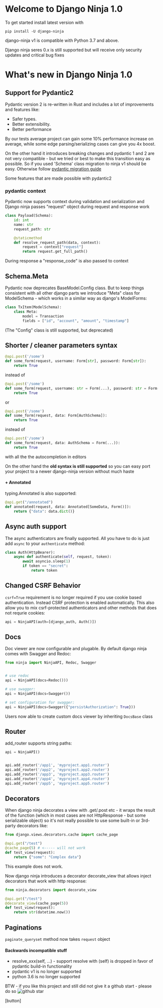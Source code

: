 # Welcome to Django Ninja 1.0


To get started install latest version with
```
pip install -U django-ninja
```

django-ninja v1 is compatible with Python 3.7 and above.


Django ninja seres 0.x is still supported but will receive only security updates and critical bug fixes



# What's new in Django Ninja 1.0

## Support for Pydantic2

Pydantic version 2 is re-written in Rust and includes a lot of improvements and features like:

 - Safer types.
 - Better extensibility.
 - Better performance 

By our tests average project can gain some 10% performance increase on average, while some edge parsing/serializing cases can give you 4x boost.

On the other hand it introduces breaking changes and pydantic 1 and 2 are not very compatible - but we tried or best to make this transition easy as possible. So if you used 'Schema' class migration to ninja v1 should be easy. Otherwise follow [pydantic migration guide](https://docs.pydantic.dev/latest/migration/)


Some features that are made possible with pydantic2

### pydantic context

Pydantic now supports context during validation and serialization and Django ninja passes "request" object during request and response work

```Python hl_lines="6 7"
class Payload(Schema):
    id: int
    name: str
    request_path: str

    @staticmethod
    def resolve_request_path(data, context):
        request = context["request"]
        return request.get_full_path()

```

During response a "response_code" is also passed to context

## Schema.Meta

Pydantic now deprecates BaseModel.Config class.  But to keep things consistent with all other django parts we introduce "Meta" class for ModelSchema - which works in a similar way as django's ModelForms:

```Python hl_lines="2 4"
class TxItem(ModelSchema):
    class Meta:
        model = Transaction
        fields = ["id", "account", "amount", "timestamp"]

```

(The "Config" class is still supported, but deprecated)


## Shorter / cleaner parameters syntax

```python
@api.post('/some')
def some_form(request, username: Form[str], password: Form[str]):
    return True
```

instead of

```python
@api.post('/some')
def some_form(request, username: str = Form(...), password: str = Form(...)):
    return True
```

or 

```python
@api.post('/some')
def some_form(request, data: Form[AuthSchema]):
    return True
```


instead of

```python
@api.post('/some')
def some_form(request, data: AuthSchema = Form(...)):
    return True
```



with all the the autocompletion in editors


On the other hand the **old syntax is still supported** so you can easy port your project to a newer django-ninja version without much haste 


#### + Annotated

typing.Annotated is also supported:

```Python
@api.get("/annotated")
def annotated(request, data: Annotated[SomeData, Form()]):
    return {"data": data.dict()}

```


## Async auth support

The async authenticators are finally supported. All you have to do is just add `async` to your `authenticate` method:

```Python
class Auth(HttpBearer):
    async def authenticate(self, request, token):
        await asyncio.sleep(1)
        if token == "secret":
            return token

```


## Changed CSRF Behavior


`csrf=True` requirement is no longer required if you use cookie based authentication. Instead CSRF protection is enabled automatically. This also allow you to  mix csrf-protected authenticators and other methods that does not requrie cookies:

```Python
api = NinjaAPI(auth=[django_auth, Auth()])
```


## Docs

Doc viewer are now configurable and plugable. By default django ninja comes with Swagger and Redoc:

```Python
from ninja import NinjaAPI, Redoc, Swagger


# use redoc
api = NinjaAPI(docs=Redoc()))

# use swagger:
api = NinjaAPI(docs=Swagger())

# set configuration for swagger:
api = NinjaAPI(docs=Swagger({"persistAuthorization": True}))
```

Users now able to create custom docs viewer by inheriting `DocsBase` class

## Router

add_router supports string paths:

```Python
api = NinjaAPI()


api.add_router('/app1', 'myproject.app1.router')
api.add_router('/app2', 'myproject.app2.router')
api.add_router('/app3', 'myproject.app3.router')
api.add_router('/app4', 'myproject.app4.router')
api.add_router('/app5', 'myproject.app5.router')
```


## Decorators

When django ninja decorates a view with .get/.post etc - it wraps the result of the function (which in most cases are not HttpResponse - but some serializable object) so it's not really possible to use some built-in or 3rd-party decorators like:

```python hl_lines="4"
from django.views.decorators.cache import cache_page

@api.get("/test")
@cache_page(5) # <----- will not work
def test_view(request):
    return {"some": "Complex data"}
```
This example does not work.

Now django ninja introduces a decorator decorate_view that allows inject decorators that work with http response:

```python hl_lines="1 4"
from ninja.decorators import decorate_view

@api.get("/test")
@decorate_view(cache_page(5))
def test_view(request):
    return str(datetime.now())
```


## Paginations

`paginate_queryset` method now takes `request` object




#### Backwards incompatible stuff
 - resolve_xxx(self, ...) - support resolve with (self) is dropped in favor of pydantic build-in functionality
 - pydantic v1 is no longer supported
 - python 3.6 is no longer supported

BTW - if you like this project and still did not give it a github start - please do so ![github star](img/github-star.png)

[button]




